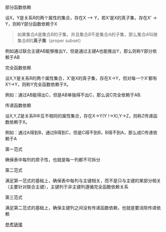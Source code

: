 部分函数依赖

设X，Y是关系R的两个属性的集合，存在X —> Y，若X‘是X的真子集，存在X’  -> Y，则称Y部分函数依赖于X

> 如果集合*A*是集合*B*的子集，并且集合*B*不是集合*A*的子集，那么集合*A*叫做集合*B*的**真子集**（proper subset）

例如通过联合主键AB能够推出Y，但是通过主键A也能推出Y，那么则称Y部分依赖于AB

完全函数依赖

设X,Y是关系R的两个属性集合，X’是X的真子集，存在X→Y，但对每一个X’都有X’!→Y，则称Y完全函数依赖于X。

例如：通过AB能得出C，但是AB单独得不出C，那么说C完全依赖于AB.

传递函数依赖

设X,Y,Z是关系R中互不相同的属性集合，存在X→Y(Y !→X),Y→Z，则称Z传递函数依赖于X。

例如：通过A得到B，通过B得到C，但是C得不到B，B得不到A，那么成C传递依赖于A



第一范式

确保表中每列的原子性，也就是每一列都不可拆分

第二范式

满足第一范式的基础上，确保表中每列与主键相关，而不是只与主键的某部分相关（主要针对联合主键），主键列于非主键列遵循完全函数依赖关系

第三范式

满足第二范式的基础上，确保主键列之间没有传递函数依赖，也就是要消除传递依赖

[参考链接](https://www.jianshu.com/p/0355d9e5ba0e)
